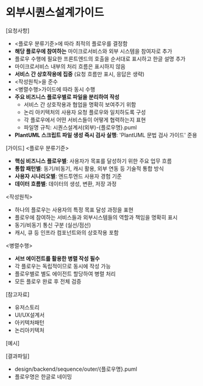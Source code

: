 # 외부시퀀스설계가이드 

[요청사항]
- <플로우 분류기준>에 따라 최적의 플로우를 결정함  
- **해당 플로우에 참여하는** 마이크로서비스와 외부 시스템을 참여자로 추가
- 플로우 수행에 필요한 프론트엔드의 호출을 순서대로 표시하고 한글 설명 추가
- 마이크로서비스 내부의 처리 흐름은 표시하지 않음
- **서비스 간 상호작용에 집중** (요청 흐름만 표시, 응답은 생략)
- <작성원칙>을 준수
- <병렬수행>가이드에 따라 동시 수행 
- **주요 비즈니스 플로우별로 파일을 분리하여 작성**
  - 서비스 간 상호작용과 협업을 명확히 보여주기 위함
  - 논리 아키텍처의 사용자 요청 플로우와 일치하도록 구성
  - 각 플로우에서 어떤 서비스들이 어떻게 협력하는지 표현
  - 파일명 규칙: 시퀀스설계서(외부)-{플로우명}.puml
- **PlantUML 스크립트 파일 생성 즉시 검사 실행**: 'PlantUML 문법 검사  가이드' 준용 

[가이드]
<플로우 분류기준>
- **핵심 비즈니스 플로우별**: 사용자가 목표를 달성하기 위한 주요 업무 흐름
- **통합 패턴별**: 동기/비동기, 캐시 활용, 외부 연동 등 기술적 통합 방식
- **사용자 시나리오별**: 엔드투엔드 사용자 경험 기준
- **데이터 흐름별**: 데이터의 생성, 변환, 저장 과정

<작성원칙>
- 하나의 플로우는 사용자의 특정 목표 달성 과정을 표현
- 플로우에 참여하는 서비스들과 외부시스템들의 역할과 책임을 명확히 표시
- 동기/비동기 통신 구분 (실선/점선)
- 캐시, 큐 등 인프라 컴포넌트와의 상호작용 포함

<병렬수행>
- **서브 에이전트를 활용한 병렬 작성 필수**
- 각 플로우는 독립적이므로 동시에 작성 가능
- 플로우별로 별도 에이전트 할당하여 병렬 처리
- 모든 플로우 완료 후 전체 검증

[참고자료]
- 유저스토리
- UI/UX설계서
- 아키텍처패턴
- 논리아키텍처

[예시]


[결과파일]
- design/backend/sequence/outer/{플로우명}.puml
- 플로우명은 한글로 네이밍 